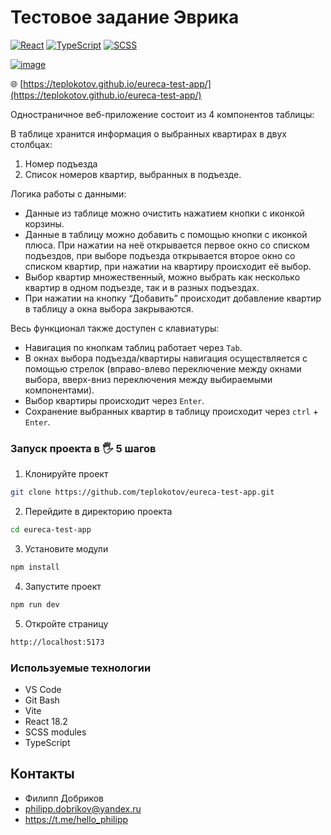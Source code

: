 # Тестовое задание Эврика
[![React](https://img.shields.io/badge/react-%2320232a.svg?style=for-the-badge&logo=react&logoColor=%2361DAFB)](https://react.dev/)
[![TypeScript](https://img.shields.io/badge/typescript-%23007ACC.svg?style=for-the-badge&logo=typescript&logoColor=white)](https://www.typescriptlang.org/)
[![SCSS](https://img.shields.io/badge/SCSS-hotpink.svg?style=for-the-badge&logo=SASS&logoColor=white)](https://sass-lang.com/)

[![image]()](https://teplokotov.github.io/eureca-test-app/)

🌐 [https://teplokotov.github.io/eureca-test-app/](https://teplokotov.github.io/eureca-test-app/)

Одностраничное веб-приложение состоит из 4 компонентов таблицы:

В таблице хранится информация о выбранных квартирах в двух столбцах:
1. Номер подъезда
2. Список номеров квартир, выбранных в подъезде.

Логика работы с данными:
- Данные из таблице можно очистить нажатием кнопки с иконкой корзины.
- Данные в таблицу можно добавить с помощью кнопки с иконкой плюса. При нажатии на неё открывается первое окно со списком подъездов,
при выборе подъезда открывается второе окно со списком квартир, при нажатии на квартиру происходит её выбор.
- Выбор квартир множественный, можно выбрать как несколько квартир в одном подъезде, так и в разных подъездах.
- При нажатии на кнопку “Добавить” происходит добавление квартир в таблицу а окна выбора закрываются.

Весь функционал также доступен с клавиатуры:
- Навигация по кнопкам таблиц работает через `Tab`.
- В окнах выбора подъезда/квартиры навигация осуществляется с помощью стрелок (вправо-влево переключение между окнами выбора, вверх-вниз переключения между выбираемыми компонентами).
- Выбор квартиры происходит через `Enter`.
- Сохранение выбранных квартир в таблицу происходит через `ctrl` + `Enter`.


### Запуск проекта в 🖐 5 шагов
1. Клонируйте проект
```bash
git clone https://github.com/teplokotov/eureca-test-app.git
```
2. Перейдите в директорию проекта
```bash
cd eureca-test-app
```
3. Установите модули
```bash
npm install
```
4. Запустите проект
```bash
npm run dev
```
5. Откройте страницу
```bash
http://localhost:5173
```

### Используемые технологии
- VS Code
- Git Bash
- Vite
- React 18.2
- SCSS modules
- TypeScript

## Контакты
- Филипп Добриков
- philipp.dobrikov@yandex.ru
- https://t.me/hello_philipp
